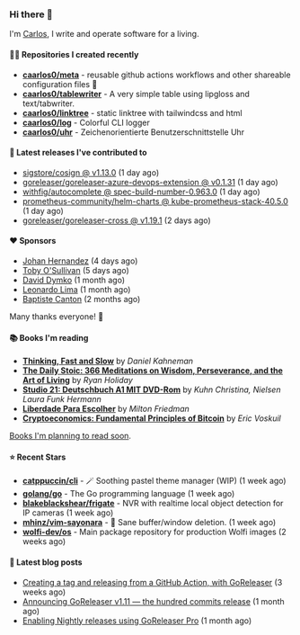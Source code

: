### Hi there 👋

I'm [Carlos](https://caarlos0.dev), I write and operate software for a living.

#### 👨‍💻 Repositories I created recently
- **[caarlos0/meta](https://github.com/caarlos0/meta)** - reusable github actions workflows and other shareable configuration files 🫥
- **[caarlos0/tablewriter](https://github.com/caarlos0/tablewriter)** - A very simple table using lipgloss and text/tabwriter.
- **[caarlos0/linktree](https://github.com/caarlos0/linktree)** - static linktree with tailwindcss and html
- **[caarlos0/log](https://github.com/caarlos0/log)** - Colorful CLI logger
- **[caarlos0/uhr](https://github.com/caarlos0/uhr)** - Zeichenorientierte Benutzerschnittstelle Uhr

#### 🚀 Latest releases I've contributed to


- [sigstore/cosign @ v1.13.0](https://github.com/sigstore/cosign/releases/tag/v1.13.0) (1 day ago)
- [goreleaser/goreleaser-azure-devops-extension @ v0.1.31](https://github.com/goreleaser/goreleaser-azure-devops-extension/releases/tag/v0.1.31) (1 day ago)
- [withfig/autocomplete @ spec-build-number-0.963.0](https://github.com/withfig/autocomplete/releases/tag/spec-build-number-0.963.0) (1 day ago)
- [prometheus-community/helm-charts @ kube-prometheus-stack-40.5.0](https://github.com/prometheus-community/helm-charts/releases/tag/kube-prometheus-stack-40.5.0) (1 day ago)
- [goreleaser/goreleaser-cross @ v1.19.1](https://github.com/goreleaser/goreleaser-cross/releases/tag/v1.19.1) (2 days ago)

#### ❤️ Sponsors
- [Johan Hernandez](https://github.com/bithavoc) (4 days ago)
- [Toby O&#39;Sullivan](https://github.com/tobywan) (5 days ago)
- [David Dymko](https://github.com/ddymko) (1 month ago)
- [Leonardo Lima](https://github.com/leozz37) (1 month ago)
- [Baptiste Canton](https://github.com/batmac) (2 months ago)

Many thanks everyone! 🙏

#### 📚 Books I'm reading
- **[Thinking, Fast and Slow](https://www.goodreads.com/book/show/13135899-thinking-fast-and-slow)** by _Daniel Kahneman_
- **[The Daily Stoic: 366 Meditations on Wisdom, Perseverance, and the Art of Living](https://www.goodreads.com/book/show/29093292-the-daily-stoic)** by _Ryan Holiday_
- **[Studio 21: Deutschbuch A1 MIT DVD-Rom](https://www.goodreads.com/book/show/25495148-studio-21)** by _Kuhn Christina, Nielsen Laura Funk Hermann_
- **[Liberdade Para Escolher](https://www.goodreads.com/book/show/17238591-liberdade-para-escolher)** by _Milton Friedman_
- **[Cryptoeconomics: Fundamental Principles of Bitcoin](https://www.goodreads.com/book/show/56919322-cryptoeconomics)** by _Eric Voskuil_

[Books I'm planning to read soon](https://www.amazon.com.br/hz/wishlist/ls/EB8P7VS717SV).

#### ⭐ Recent Stars


- **[catppuccin/cli](https://github.com/catppuccin/cli)** - 🪄 Soothing pastel theme manager (WIP) (1 week ago)
- **[golang/go](https://github.com/golang/go)** - The Go programming language (1 week ago)
- **[blakeblackshear/frigate](https://github.com/blakeblackshear/frigate)** - NVR with realtime local object detection for IP cameras (1 week ago)
- **[mhinz/vim-sayonara](https://github.com/mhinz/vim-sayonara)** - :japanese_goblin: Sane buffer/window deletion. (1 week ago)
- **[wolfi-dev/os](https://github.com/wolfi-dev/os)** - Main package repository for production Wolfi images (2 weeks ago)

#### 📄 Latest blog posts
- [Creating a tag and releasing from a GitHub Action, with GoReleaser](https://carlosbecker.com/posts/goreleaser-create-tag-action/) (3 weeks ago)
- [Announcing GoReleaser v1.11 — the hundred commits release](https://carlosbecker.com/posts/goreleaser-v1.11/) (1 month ago)
- [Enabling Nightly releases using GoReleaser Pro](https://carlosbecker.com/posts/goreleaser-nightly/) (1 month ago)
